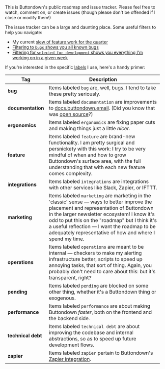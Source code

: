 This is Buttondown's public roadmap and issue tracker. Please feel free to watch, comment on, or create issues (though please don't be offended if I close or modify them!)

The issue tracker can be a large and daunting place. Some useful filters to help you navigate:

- My current [slew of feature work for the quarter](https://github.com/buttondown-email/roadmap/milestone/1)
- [Filtering to `bugs` shows you all known bugs](https://github.com/buttondown-email/roadmap/issues?q=is%3Aissue+is%3Aopen+label%3Abug)
- [Filtering for `selected for development` shows you everything I'm working on in a given week](https://github.com/buttondown-email/roadmap/labels/selected%20for%20development)

If you're interested in the specific [labels](https://github.com/buttondown-email/roadmap/labels) I use, here's a handy primer:

| Tag | Description |
| --- | --- |
| **bug** | Items labeled `bug` are, well, bugs. I tend to take these pretty seriously. |
| **documentation** | Items labeled `documentation` are improvements to [docs.buttondown.email](https://docs.buttondown.email). (Did you know that was [open source](https://github.com/buttondown-email/docs)?) |
| **ergonomics** | Items labeled `ergonomics` are fixing paper cuts and making things just a little _nicer_.  |
| **feature** | Items labeled `feature` are brand-new functionality. I am pretty surgical and persnickety with this work: I try to be very mindful of when and how to grow Buttondown's surface area, with the full understanding that with each new feature comes complexity. |
| **integrations** | Items labeled `integrations` are integrations with other services like Slack, Zapier, or IFTTT. |
| **marketing** | Items labeled `marketing` are marketing in the 'classic' sense — ways to better improve the placement and representation of Buttondown in the larger newsletter ecosystem! I know it's odd to put this on the "roadmap" but I think it's a useful reflection — I want the roadmap to be adequately representative of how and where I spend my time. |
| **operations** | Items labeled `operations` are meant to be internal — checkers to make my alerting infrastructure better, scripts to speed up annoying tasks, that sort of thing. Again, you probably don't need to care about this: but it's transparent, right? |
| **pending** | Items labeled `pending` are blocked on some other thing, whether it's a Buttondown thing or exogenous. |
| **performance** | Items labeled `performance` are about making Buttondown _faster_, both on the frontend and the backend side. |
| **technical debt** | Items labeled `technical debt` are about improving the codebase and internal abstractions, so as to speed up future development flows. |
| **zapier** | Items labeled `zapier` pertain to Buttondown's [Zapier integration](https://zapier.com/apps/buttondown/integrations). |

